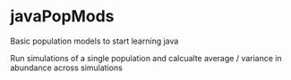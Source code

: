 # javaPopMods
Basic population models to start learning java

Run simulations of a single population and calcualte average / variance in abundance across simulations
